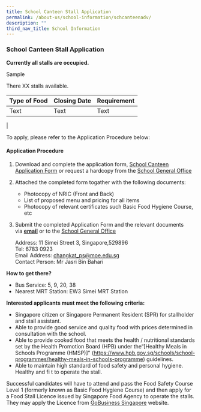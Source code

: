 ```yaml
---
title: School Canteen Stall Application
permalink: /about-us/school-information/schcanteenadv/
description: ""
third_nav_title: School Information
---
```

### **School Canteen Stall Application**

**Currently all stalls are occupied.**

<!-- hidden -->
Sample

There XX stalls available.

| Type of Food | Closing Date | Requirement |
| -------- | -------- | -------- |
| Text     | Text     | Text     |
|

To apply, please refer to the Application Procedure below:  

#### **Application Procedure**

1. Download and complete the application form, [School Canteen Application Form](https://drive.google.com/file/d/1-BAU8kaHehSwbrDKQSeAZqWBzsJLNDvL/view) or request a hardcopy from the [School General Office](https://www.changkatpri.moe.edu.sg/contact-us/) 

2. Attached the completed form togather with the following documents:
   * Photocopy of NRIC (Front and Back)
   * List of proposed menu and pricing for all items
   * Photocopy of relevant certificates such Basic Food Hygiene Course, etc

3. Submit the completed Application Form and the relevant documents   via&nbsp;[**email**](mailto:changkat_ps@moe.edu.sg) or to the [School General Office](https://www.changkatpri.moe.edu.sg/contact-us/)

   Address: 11 Simei Street 3, Singapore,529896<br>
   Tel: 6783 0923<br>
   Email Address:&nbsp;[changkat\_ps@moe.edu.sg](mailto:changkat_ps@moe.edu.sg)<br>
	 Contact Person: Mr Jasri Bin Bahari

**How to get there?**

*   Bus Service: 5, 9, 20, 38
*   Nearest MRT Station: EW3 Simei MRT Station

**Interested applicants must meet the following criteria:**

* Singapore citizen or Singapore Permanent Resident (SPR) for stallholder and stall assistant.
* Able to provide good service and quality food with prices determined in consultation with the school.
* Able to provide cooked food that meets the health / nutritional standards set by the Health Promotion Board (HPB) under the“[Healthy Meals in Schools Programme (HMSP)]" (https://www.hpb.gov.sg/schools/school-programmes/healthy-meals-in-schools-programme) guidelines. 
* Able to maintain high standard of food safety and personal hygiene.
Healthy and fi t to operate the stall.

Successful candidates will have to attend and pass the Food Safety Course Level 1 (formerly known as Basic Food Hygiene Course) and then apply for a Food Stall Licence issued by Singapore Food Agency to operate the stalls. They may apply the Licence from [GoBusiness Singapore](https://www.gobusiness.gov.sg/) website.